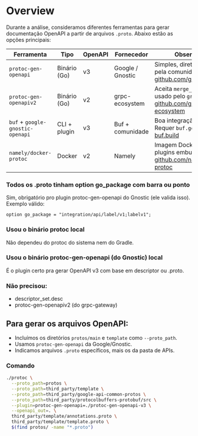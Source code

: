 # Overview

Durante a análise, consideramos diferentes ferramentas para gerar documentação OpenAPI a partir de arquivos `.proto`. Abaixo estão as opções principais:

| Ferramenta                         | Tipo           | OpenAPI | Fornecedor            | Observações                                                                                   |
|-----------------------------------|----------------|---------|------------------------|-----------------------------------------------------------------------------------------------|
| `protoc-gen-openapi`              | Binário (Go)   | v3      | Google / Gnostic       | Simples, direto e mantido pela comunidade. [github.com/google/gnostic](https://github.com/google/gnostic) |
| `protoc-gen-openapiv2`            | Binário (Go)   | v2      | grpc-ecosystem         | Aceita `merge_file_name`, usado pelo `grpc-gateway`. [github.com/grpc-ecosystem](https://github.com/grpc-ecosystem/grpc-gateway) |
| `buf` + `google-gnostic-openapi` | CLI + plugin   | v3      | Buf + comunidade       | Boa integração com CI/CD. Requer `buf.gen.yaml`. [buf.build](https://buf.build)              |
| `namely/docker-protoc`           | Docker         | v2      | Namely                 | Imagem Docker com plugins embutidos. [github.com/namely/docker-protoc](https://github.com/namely/docker-protoc) |


### Todos os .proto tinham option go_package com barra ou ponto
Sim, obrigatório pro plugin protoc-gen-openapi do Gnostic (ele valida isso).
Exemplo válido:

`option go_package = "integration/api/label/v1;labelv1";`

### Usou o binário protoc local
Não dependeu do protoc do sistema nem do Gradle.

### Usou o binário protoc-gen-openapi (do Gnostic) local
É o plugin certo pra gerar OpenAPI v3 com base em descriptor ou .proto.

### Não precisou:
- descriptor_set.desc
- protoc-gen-openapiv2 (do grpc-gateway)


## Para gerar os arquivos OpenAPI:

- Incluímos os diretórios `protos/main` e `template` como `--proto_path`.
- Usamos `protoc-gen-openapi` da Google/Gnostic.
- Indicamos arquivos `.proto` específicos, mais os da pasta de APIs.

### Comando

``` sh
./protoc \
  --proto_path=protos \
  --proto_path=third_party/template \
  --proto_path=third_party/google-api-common-protos \
  --proto_path=third_party/protocolbuffers-protobuf/src \
  --plugin=protoc-gen-openapi=./protoc-gen-openapi-v3 \
  --openapi_out=. \
  third_party/template/annotations.proto \
  third_party/template/template.proto \
  $(find protos/ -name "*.proto")
```
